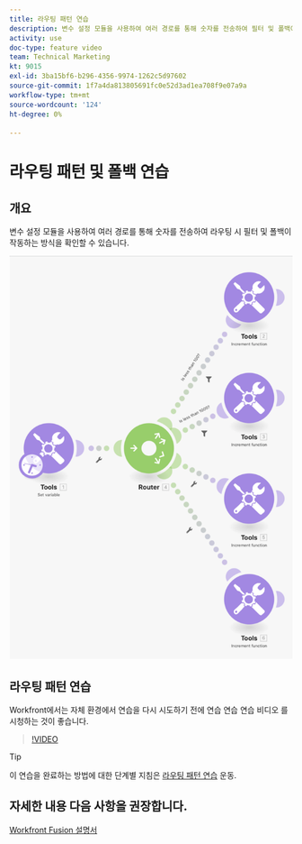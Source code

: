 ```yaml
---
title: 라우팅 패턴 연습
description: 변수 설정 모듈을 사용하여 여러 경로를 통해 숫자를 전송하여 필터 및 폴백이 작동하는 방식을 확인하는 방법을 알아봅니다 [!DNL Adobe Workfront Fusion].
activity: use
doc-type: feature video
team: Technical Marketing
kt: 9015
exl-id: 3ba15bf6-b296-4356-9974-1262c5d97602
source-git-commit: 1f7a4da813805691fc0e52d3ad1ea708f9e07a9a
workflow-type: tm+mt
source-wordcount: '124'
ht-degree: 0%

---
```


# 라우팅 패턴 및 폴백 연습

## 개요

변수 설정 모듈을 사용하여 여러 경로를 통해 숫자를 전송하여 라우팅 시 필터 및 폴백이 작동하는 방식을 확인할 수 있습니다.

![Fusion 시나리오의 이미지](assets/universal-connectors-and-routing-7.png)

## 라우팅 패턴 연습

Workfront에서는 자체 환경에서 연습을 다시 시도하기 전에 연습 연습 연습 비디오 를 시청하는 것이 좋습니다.

>[!VIDEO](https://video.tv.adobe.com/v/335274/?quality=12)

>[!TIP]
>
>이 연습을 완료하는 방법에 대한 단계별 지침은 [라우팅 패턴 연습](https://experienceleague.adobe.com/docs/workfront-learn/tutorials-workfront/fusion/exercises/routing-patterns.html?lang=en) 운동.


## 자세한 내용 다음 사항을 권장합니다.

[Workfront Fusion 설명서](https://experienceleague.adobe.com/docs/workfront/using/adobe-workfront-fusion/workfront-fusion-2.html?lang=en)
